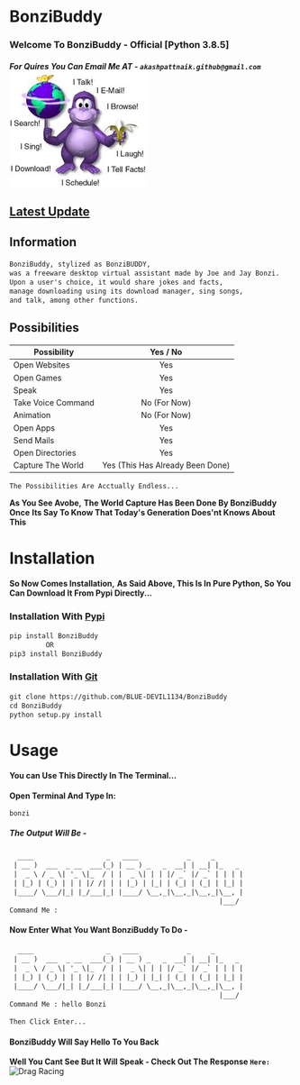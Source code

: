 # BonziBuddy
### Welcome To BonziBuddy - Official [Python 3.8.5]
##### For Quires You Can Email Me AT - `akashpattnaik.github@gmail.com` ![BonziBuddy](https://github.com/BLUE-DEVIL1134/BonziBuddy/blob/master/BonziBuddy/bonzi.png)
## [Latest Update](https://github.com/BLUE-DEVIL1134/BonziBuddy/blob/master/Updates/06-09-2020.update)

## Information
```jquery-css
BonziBuddy, stylized as BonziBUDDY, 
was a freeware desktop virtual assistant made by Joe and Jay Bonzi. 
Upon a user's choice, it would share jokes and facts, 
manage downloading using its download manager, sing songs, 
and talk, among other functions.
```

## Possibilities
| Possibility   |      Yes / No      |
|----------|:-------------:|
| Open Websites |  Yes |
| Open Games |    Yes   |
| Speak | Yes  |
| Take Voice Command | No (For Now)  |
| Animation | No (For Now)  |
| Open Apps | Yes  |
| Send Mails | Yes  |
| Open Directories | Yes  |
| Capture The World | Yes (This Has Already Been Done) |

`The Possibilities Are Acctually Endless...`

**As You See Avobe,**
**The World Capture Has Been Done By BonziBuddy Once**
**Its Say To Know That Today's Generation Does'nt Knows About This** 

# Installation
**So Now Comes Installation,**
**As Said Above, This Is In Pure Python, So You Can Download It From Pypi Directly...**

### Installation With [Pypi](https://pypi.org/user/AkashPattnaik)

```jetpack
pip install BonziBuddy
         OR
pip3 install BonziBuddy
```

### Installation With [Git](https://github.com/BLUE-DEVIL1134)

```jetpack
git clone https://github.com/BLUE-DEVIL1134/BonziBuddy
cd BonziBuddy
python setup.py install
```

# Usage
#### You can Use This Directly In The Terminal...
**Open Terminal And Type In:**
```jetpack
bonzi
```

##### The Output Will Be - 
```jetpack
  ____                  _   ____            _     _       
 | __ )  ___  _ __  ___(_) | __ ) _   _  __| | __| |_   _ 
 |  _ \ / _ \| '_ \|_  / | |  _ \| | | |/ _` |/ _` | | | |
 | |_) | (_) | | | |/ /| | | |_) | |_| | (_| | (_| | |_| |
 |____/ \___/|_| |_/___|_| |____/ \__,_|\__,_|\__,_|\__, |
                                                    |___/ 
Command Me :
```

#### Now Enter What You Want BonziBuddy To Do - 
```jetpack
  ____                  _   ____            _     _       
 | __ )  ___  _ __  ___(_) | __ ) _   _  __| | __| |_   _ 
 |  _ \ / _ \| '_ \|_  / | |  _ \| | | |/ _` |/ _` | | | |
 | |_) | (_) | | | |/ /| | | |_) | |_| | (_| | (_| | |_| |
 |____/ \___/|_| |_/___|_| |____/ \__,_|\__,_|\__,_|\__, |
                                                    |___/ 
Command Me : hello Bonzi
```
```Then Click Enter...```

#### BonziBuddy Will Say Hello To You Back
**Well You Cant See But It Will Speak - Check Out The Response `Here:`**
![Drag Racing](https://github.com/BLUE-DEVIL1134/BonziBuddy/blob/master/examples/bonzi_example.png)
